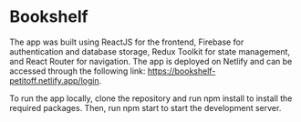 # Bookshelf

The app was built using ReactJS for the frontend, Firebase for authentication and database storage, Redux Toolkit for state management, and React Router for navigation. The app is deployed on Netlify and can be accessed through the following link: https://bookshelf-petitoff.netlify.app/login.

To run the app locally, clone the repository and run npm install to install the required packages. Then, run npm start to start the development server.
